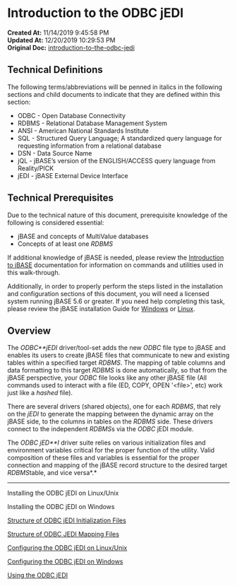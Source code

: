 # Introduction to the ODBC jEDI 

**Created At:** 11/14/2019 9:45:58 PM  
**Updated At:** 12/20/2019 10:29:53 PM  
**Original Doc:** [introduction-to-the-odbc-jedi](https://docs.jbase.com//introduction-to-the-odbc-jedi)  


## Technical Definitions

The following terms/abbreviations will be penned in italics in the following sections and child documents to indicate that they are defined within this section:

- ODBC - Open Database Connectivity
- RDBMS - Relational Database Management System
- ANSI - American National Standards Institute
- SQL - Structured Query Language; A standardized query language for requesting information from a relational database
- DSN - Data Source Name
- jQL - jBASE’s version of the ENGLISH/ACCESS query language from Reality/PICK
- jEDI - jBASE External Device Interface


## Technical Prerequisites

Due to the technical nature of this document, prerequisite knowledge of the following is considered essential:

- jBASE and concepts of MultiValue databases
- Concepts of at least one *RDBMS*


If additional knowledge of jBASE is needed, please review the [Introduction to jBASE](/30301-jbase) documentation for information on commands and utilities used in this walk-through.

Additionally, in order to properly perform the steps listed in the installation and configuration sections of this document, you will need a licensed system running jBASE 5.6 or greater. If you need help completing this task, please review the jBASE installation Guide for [Windows](https://docs.jbase.com/43995-transactional-journaling/windows-installation) or [Linux](https://docs.jbase.com/43995-transactional-journaling/jbase-56-linux-installation-guide).

## Overview

The *ODBC**jEDI* driver/tool-set adds the new *ODBC* file type to jBASE and enables its users to create jBASE files that communicate to new and existing tables within a specified target *RDBMS*. The mapping of table columns and data formatting to this target *RDBMS* is done automatically, so that from the jBASE perspective, your *ODBC* file looks like any other jBASE file (All commands used to interact with a file (ED, COPY, OPEN '&lt;file&gt;', etc) work just like a *hashed* file).

There are several drivers (shared objects), one for each *RDBMS*, that rely on the *jEDI* to generate the mapping between the dynamic array on the jBASE side, to the columns in tables on the *RDBMS* side. These drivers connect to the independent *RDBMS*s via the *ODBC* jEDI module.

The *ODBC jED**I* driver suite relies on various initialization files and environment variables critical for the proper function of the utility. Valid composition of these files and variables is essential for the proper connection and mapping of the jBASE record structure to the desired target *RDBMS*table, and vice versa*.*

----------------------------------------------------------------------------------------------------------------------------

Installing the ODBC jEDI on Linux/Unix

Installing the ODBC jEDI on Windows

[Structure of ODBC jEDI Initialization Files](./../structure-of-odbc-jedi-initialization-files)

[Structure of ODBC JEDI Mapping Files](./../structure-of-odbc-jedi-mapping-files)

[Configuring the ODBC jEDI on Linux/Unix](./../configuring-the-odbc-jedi-on-linux&unix)

[Configuring the ODBC jEDI on Windows](./../configuring-the-odbc-jedi-on-windows)

[Using the ODBC jEDI](./../using-the-odbc-jedi)
